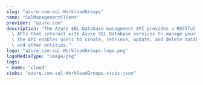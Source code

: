 ```yaml
---
slug: "azure-com-sql-WorkloadGroups"
name: "SqlManagementClient"
provider: "azure.com"
description: "The Azure SQL Database management API provides a RESTful set of web\
  \ APIs that interact with Azure SQL Database services to manage your databases.\
  \ The API enables users to create, retrieve, update, and delete databases, servers,\
  \ and other entities."
logo: "azure.com-sql-WorkloadGroups-logo.png"
logoMediaType: "image/png"
tags:
- name: "cloud"
stubs: "azure.com-sql-WorkloadGroups-stubs.json"
---
```

